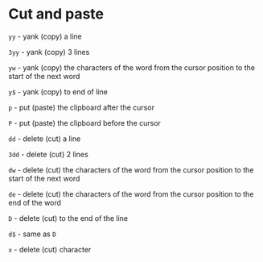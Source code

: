 # Cut and paste

`yy` - yank (copy) a line

`3yy` - yank (copy) 3 lines

`yw` - yank (copy) the characters of the word from the cursor position to the start of the next word

`y$` - yank (copy) to end of line

`p` - put (paste) the clipboard after the cursor

`P` - put (paste) the clipboard before the cursor

`dd` - delete (cut) a line

`3dd` - delete (cut) 2 lines

`dw` - delete (cut) the characters of the word from the cursor position to the start of the next word

`de` - delete (cut) the characters of the word from the cursor position to the end of the word

`D` - delete (cut) to the end of the line

`d$` - same as `D`

`x` - delete (cut) character
